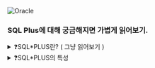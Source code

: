 ![Oracle](https://img.shields.io/badge/Oracle-F80000?style=for-the-badge&logo=oracle&logoColor=white)

<h3>SQL Plus에 대해 궁금해지면 가볍게 읽어보기.</h3>

<details>
<summary>❓SQL*PLUS란? ( 그냥 읽어보기 ) </summary>

>"오라클 데이터베이스에 접속하기 위해 클라이언트에서 실행되는 오라클 툴. SQL 및 PL/SQL 블록 실행과 관련된 명령어를 가지고 있고 SQL 버퍼(buffer)라는 임시 기억장소에 최근 실행된 SQL문, PL/SQL문이 저장된다."

</details>

<details>
<summary>❓SQL*PLUS의 특성 </summary>

>"모든 명령어는 엔터(Enter)에 의해 끝나고, 명령어 끝에 ;은 붙여도 되고 안 붙여도 된다. SQL 버퍼 내용을 편집, 실행, 삭제, 출력할 수 있는 명령어는 있지만 SQL*Plus 명령어는 저장되지 않는다."

</details>
